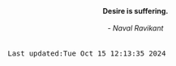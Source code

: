 
<div align="center"><b><span>Desire is suffering.</span></b><br><br><i> - Naval Ravikant</i></div>
<br><br><kbd>Last updated:Tue Oct 15 12:13:35 2024</kbd>